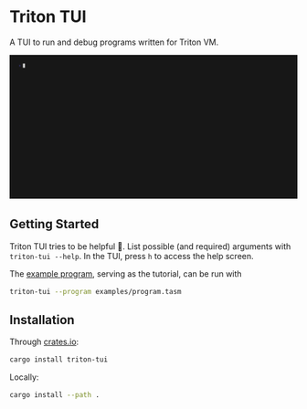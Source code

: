 # Triton TUI

A TUI to run and debug programs written for Triton VM.

<img alt="Example run of Triton TUI" src="./examples/triton-tui.gif" width="800" />

## Getting Started

Triton TUI tries to be helpful 🙂. List possible (and required) arguments with `triton-tui --help`. In the TUI, press `h` to access the help screen.

The [example program](./examples/program.tasm), serving as the tutorial, can be run with

```sh
triton-tui --program examples/program.tasm
```

## Installation

Through [crates.io](https://crates.io/crates/triton-tui):

```sh
cargo install triton-tui
```

Locally:

```sh
cargo install --path .
```
